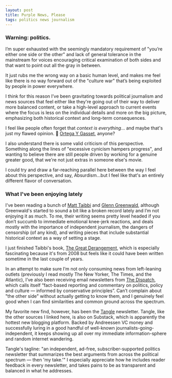 ```yaml
---
layout: post
title: Purple News, Please
tags: politics news journalism
---
```


### Warning: politics.

I’m super exhausted with the seemingly mandatory requirement of "you’re either one side or the other" and lack of general tolerance in the mainstream for voices encouraging critical examination of both sides and that want to point out all the gray in between. 

It just rubs me the wrong way on a basic human level, and makes me feel like there is no way forward out of the "culture war" that’s being exploited by people in power everywhere.

I think for this reason I’ve been gravitating towards political journalism and news sources that feel either like they're going out of their way to deliver more balanced content, or take a high-level approach to current events where the focus is less on the individual details and more on the big picture, emphasizing both historical context and long-term consequences. 

I feel like people often forget that _context is everything_... and maybe that's just my flawed opinion. :shrug: [Ortega Y Gasset](https://en.wikipedia.org/wiki/Jos%C3%A9_Ortega_y_Gasset#%22Yo_soy_yo_y_mi_circunstancia%22), anyone?

I also understand there is some valid criticism of this perspective. Something along the lines of "excessive cynicism hampers progress", and wanting to believe there are still people driven by working for a genuine greater good, that we're not just extras in someone else's movie. 

I could try and draw a far-reaching parallel here between the way I feel about this perspective, and say, Absurdism...but I feel like that's an entirely different flavor of conversation. 

### What I've been enjoying lately

I've been reading a bunch of [Matt Taibbi](https://taibbi.substack.com/) and [Glenn Greenwald](https://greenwald.substack.com/), although Greenwald's started to sound a bit like a broken record lately and I’m not enjoying it as much. To me, their writing seems pretty level headed if you don’t succumb to immediate emotional knee-jerk reactions, and deals mostly with the importance of independent journalism, the dangers of censorship (of any kind), and writing pieces that include substantial historical context as a way of setting a stage.

I just finished Taibbi's book, [The Great Derangement](https://www.goodreads.com/book/show/1948003.The_Great_Derangement?from_search=true&from_srp=true&qid=BJlJaiuoC3&rank=1), which is especially fascinating because it's from 2008 but feels like it could have been written sometime in the last couple of years.

In an attempt to make sure I’m not only consuming news from left-leaning outlets (previously I read mostly The New Yorker, The Times, and the Atlantic), I’ve also been receiving email newsletters from [The Dispatch](https://thedispatch.com/), which calls itself “fact-based reporting and commentary on politics, policy and culture — informed by conservative principles”. Can’t complain about "the other side" without actually getting to know them, and I genuinely feel good when I can find similarities and common ground across the spectrum.

My favorite new find, however, has been the [Tangle](https://tangle.substack.com/) newsletter. Tangle, like the other sources I linked here, is also on Substack, which is apparently the hottest new blogging platform. Backed by Andreessen VC money and successfully luring in a good handful of well-known journalists-going-independent, it keeps showing up all over my immediate information-sphere and random internet wandering.

Tangle's tagline: "an independent, ad-free, subscriber-supported politics newsletter that summarizes the best arguments from across the political spectrum — then 'my take.'" I especially appreciate how he includes reader feedback in every newsletter, and takes pains to be as transparent and balanced in what he addresses. 
